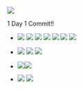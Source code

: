 
<a href="https://github.com/sudo-Wonjun"><img src="https://img.shields.io/badge/My page-181717?style=flat-square&logo=GitHub&logoColor=white"/></a> 

1 Day 1 Commit!!


<!--
**sudo-Wonjun/sudo-Wonjun** is a ✨ _special_ ✨ repository because its `README.md` (this file) appears on your GitHub profile.

Here are some ideas to get you started:

- 🔭 I’m currently working on ...
- 🌱 I’m currently learning ...
- 👯 I’m looking to collaborate on ...
- 🤔 I’m looking for help with ...
- 💬 Ask me about ...
- 📫 How to reach me: ...
- 😄 Pronouns: ...
- ⚡ Fun fact: ...
-->


- <img src="https://img.shields.io/badge/Python-3776AB?style=flat-square&logo=Python&logoColor=white"/> <img src="https://img.shields.io/badge/Flask-000000?style=flat-square&logo=Flask&logoColor=white"/> <img src="https://img.shields.io/badge/C-A8B9CC?style=flat-square&logo=C&logoColor=white"/> <img src="https://img.shields.io/badge/Java-007396?style=flat-square&logo=Java&logoColor=white"/> <img src="https://img.shields.io/badge/Android-3DDC84?style=flat-square&logo=Android&logoColor=white"/> <img src="https://img.shields.io/badge/HTML-E34F26?style=flat-square&logo=HTML5&logoColor=white"/>  <img src="https://img.shields.io/badge/JSP-F7DF1E?style=flat-square&logo=JavaScript&logoColor=white"/> 

- <img src="https://img.shields.io/badge/Linux-FCC624?style=flat-square&logo=Linux&logoColor=white"/> <img src="https://img.shields.io/badge/Lubuntu-0068C8?style=flat-square&logo=Lubuntu&logoColor=white"/> <img src="https://img.shields.io/badge/Windows-0078D6?style=flat-square&logo=Windows&logoColor=white"/>

- <img src="https://img.shields.io/badge/MySQL-4479A1?style=flat-square&logo=MySQL&logoColor=white"/><img src="https://img.shields.io/badge/SQLite-003B57?style=flat-square&logo=SQLite&logoColor=white"/> 

- <img src="https://img.shields.io/badge/VSC-007ACC?style=flat-square&logo=Visual Studio Code&logoColor=white"/> <img src="https://img.shields.io/badge/Replit-667881?style=flat-square&logo=Replit&logoColor=white"/>

